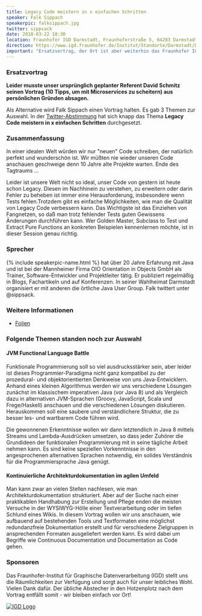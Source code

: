 ```yaml
---
title: Legacy Code meistern in x einfachen Schritten
speaker: Falk Sippach
speakerpic: falksippach.jpg
twitter: sippsack
date: 2018-03-22 18:30
location: Fraunhofer IGD Darmstadt, Fraunhoferstraße 5, 64283 Darmstadt
direction: https://www.igd.fraunhofer.de/Institut/Standorte/Darmstadt/Das-Fraunhofer-IGD-Darmstadt
important: "Ersatzvortrag, der Ort ist aber weiterhin das Fraunhofer IGD in der Fraunhoferstraße 5."
---
```


### Ersatzvortrag

**Leider musste unser ursprünglich geplanter Referent David Schmitz seinen Vortrag (10 Tipps, um mit Microservices zu scheitern) aus persönlichen Gründen absagen.**

Als Alternative wird Falk Sippach einen Vortrag halten. Es gab 3 Themen zur Auswahl. In der [Twitter-Abstimmung](https://twitter.com/JUG_DA/status/976504607651319815) hat sich knapp das Thema **Legacy Code meistern in x einfachen Schritten** durchgesetzt.

### Zusammenfassung

In einer idealen Welt würden wir nur "neuen" Code schreiben, der natürlich perfekt und wunderschön ist. Wir müßten nie wieder unseren Code anschauen geschweige denn 10 Jahre alte Projekte warten. Ende des Tagtraums ... 

Leider ist unsere Welt nicht so ideal, unser Code von gestern ist heute schon Legacy. Diesen im Nachhinein zu verstehen, zu erweitern oder darin Fehler zu beheben ist immer eine Herausforderung, insbesondere wenn Tests fehlen.Trotzdem gibt es einfache Möglichkeiten, wie man die Qualität von Legacy Code verbessern kann. Das Wichtigste ist das Einziehen von Fangnetzen, so daß man trotz fehlender Tests guten Gewissens Änderungen durchführen kann. Wer Golden Master, Subclass to Test und Extract Pure Functions an konkreten Beispielen kennenlernen möchte, ist in dieser Session genau richtig. 

### Sprecher

{% include speakerpic-name.html %} hat über 20 Jahre Erfahrung mit Java und ist bei der Mannheimer Firma OIO Orientation in Objects GmbH als Trainer, Software-Entwickler und Projektleiter tätig. Er publiziert regelmäßig in Blogs, Fachartikeln und auf Konferenzen. In seiner Wahlheimat Darmstadt organisiert er mit anderen die örtliche Java User Group. Falk twittert unter @sippsack.

### Weitere Informationen

* [Folien](https://entwicklertag.de/karlsruhe/2017/sites/entwicklertag.de.karlsruhe.2017/files/folien/Falk%20Sippach%20-%20Legacy%20Code%20meistern%20in%20x%20einfachen%20Schritten.pdf)

### Folgende Themen standen noch zur Auswahl

#### JVM Functional Language Battle

Funktionale Programmierung soll so viel ausdrucksstärker sein, aber leider ist dieses Programmier-Paradigma nicht ganz kompatibel zu der prozedural- und objektorientierten Denkweise von uns Java-Entwicklern. Anhand eines kleinen Algorithmus werden wir uns verschiedene Lösungen zunächst im klassischem imperativen Java (vor Java 8) und als Vergleich dazu in alternativen JVM-Sprachen (Groovy, JavaScript, Scala und Frege/Haskell) anschauen und die verschiedenen Lösungen diskutieren. Herauskommen soll eine saubere und verständlichere Struktur, die zu besser les- und wartbarem Code führen wird. 

Die gewonnenen Erkenntnisse wollen wir dann letztendlich in Java 8 mittels Streams und Lambda-Ausdrücken umsetzen, so dass jeder Zuhörer die Grundideen der funktionalen Programmierung mit in seine tägliche Arbeit nehmen kann. Es sind keine speziellen Vorkenntnisse in den angesprochenen alternativen Sprachen notwendig, ein solides Verständnis für die Programmiersprache Java genügt.


#### Kontinuierliche Architekturdokumentation im agilen Umfeld

Man kann zwar an vielen Stellen nachlesen, wie man Architekturdokumentation strukturiert. Aber auf der Suche nach einer praktikablen Handhabung zur Erstellung und Pflege enden die meisten Versuche in der WYSIWYG-Hölle einer Textverarbeitung oder im tiefen Schlund eines Wikis. In diesem Vortrag wollen wir uns anschauen, wie aufbauend auf bestehenden Tools und Textformaten eine möglichst redundanzfreie Dokumentation erstellt und für verschiedene Zielgruppen in ansprechenden Formaten ausgeliefert werden kann. Es wird dabei um Begriffe wie Continuous Documentation und Documentation as Code gehen.


### Sponsoren

Das Fraunhofer-Institut für Graphische Datenverarbeitung (IGD) stellt uns die Räumlichkeiten zur Verfügung und sorgt auch für unser leibliches Wohl. Vielen Dank dafür. Der übliche Abstecher in den Hotzenplotz nach dem Vortrag entfällt somit - wir bleiben einfach vor Ort!

[![IGD Logo](/images/sponsors/igd.png)](http://www.igd.fraunhofer.de//)
